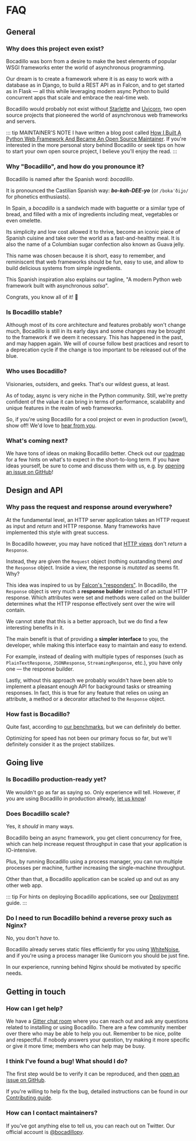 # FAQ

## General

### Why does this project even exist?

Bocadillo was born from a desire to make the best elements of popular WSGI frameworks enter the world of asynchronous programming.

Our dream is to create a framework where it is as easy to work with a database as in Django, to build a REST API as in Falcon, and to get started as in Flask — all this while leveraging modern async Python to build concurrent apps that scale and embrace the real-time web.

Bocadillo would probably not exist without [Starlette][starlette] and [Uvicorn][uvicorn], two open source projects that pioneered the world of asynchronous web frameworks and servers.

[starlette]: https://www.starlette.io
[uvicorn]: https://www.uvicorn.org

::: tip MAINTAINER'S NOTE
I have written a blog post called [How I Built A Python Web Framework And Became An Open Source Maintainer](https://blog.florimondmanca.com/how-i-built-a-web-framework-and-became-an-open-source-maintainer). If you're interested in the more personal story behind Bocadillo or seek tips on how to start your own open source project, I believe you'll enjoy the read.
:::

### Why "Bocadillo", and how do you pronounce it?

Bocadillo is named after the Spanish word: *bocadillo*.

It is pronounced the Castilian Spanish way: _**bo-kah-DEE-yo**_ (or `/bokaˈðiʝo/` for phonetics enthusiasts).

In Spain, a *bocadillo* is a sandwich made with baguette or a similar type of bread, and filled with a mix of ingredients including meat, vegetables or even omelette.

Its simplicity and low cost allowed it to thrive, become an iconic piece of Spanish cuisine and take over the world as a fast-and-healthy meal. It is also the name of a Columbian sugar confection also known as Guava jelly.

This name was chosen because it is short, easy to remember, and reminiscent that web frameworks should be fun, easy to use, and allow to build delicious systems from simple ingredients.

This Spanish inspiration also explains our tagline, "A modern Python web framework built with asynchronous *salsa*".

Congrats, you know all of it! 🎉

### Is Bocadillo stable?

Although most of its core architecture and features probably won't change much, Bocadillo is still in its early days and some changes may be brought to the framework if we deem it necessary. This has happened in the past, and may happen again. We will of course follow best practices and resort to a deprecation cycle if the change is too important to be released out of the blue.

### Who uses Bocadillo?

Visionaries, outsiders, and geeks. That's our wildest guess, at least.

As of today, async is very niche in the Python community. Still, we're pretty confident of the value it can bring in terms of performance, scalability and unique features in the realm of web frameworks.

So, if you're using Bocadillo for a cool project or even in production (wow!), show off! We'd love to [hear from you][contact-maintainers].

### What's coming next?

We have tons of ideas on making Bocadillo better. Check out our [roadmap] for a few hints on what's to expect in the short-to-long term. If you have ideas yourself, be sure to come and discuss them with us, e.g. by [opening an issue on GitHub][github-issues]!

[roadmap]: https://github.com/bocadilloproject/bocadillo/blob/master/ROADMAP.md

## Design and API

### Why pass the request and response around everywhere?

At the fundamental level, an HTTP server application takes an HTTP request as input and *return* and HTTP response. Many frameworks have implemented this style with great success.

In Bocadillo however, you may have noticed that [HTTP views][http-views] don't *return* a `Response`.

[http-views]: ../guides/http/views.md

Instead, they are given the `Request` object (nothing oustanding there) *and* the `Response` object. Inside a view, the response is *mutated* as seems fit. Why?

This idea was inspired to us by [Falcon's "responders"][falcon-responders]. In Bocadillo, the `Response` object is very much a **response builder** instead of an actual HTTP response. Which attributes were set and methods were called on the builder determines what the HTTP response effectively sent over the wire will contain.

[falcon-responders]: https://falcon.readthedocs.io/en/stable/user/tutorial.html#creating-resources

We cannot state that this is a better approach, but we do find a few interesting benefits in it.

The main benefit is that of providing a **simpler interface** to you, the developer, while making this interface easy to maintain and easy to extend.

For example, instead of dealing with multiple types of responses (such as `PlainTextResponse`, `JSONResponse`, `StreamingResponse`, etc.), you have only one — the response builder.

Lastly, without this approach we probably wouldn't have been able to implement a pleasant enough API for background tasks or streaming responses. In fact, this is true for any feature that relies on using an attribute, a method or a decorator attached to the `Response` object.

### How fast is Bocadillo?

Quite fast, according to [our benchmarks][benchmarks], but we can definitely do better.

[benchmarks]: https://github.com/bocadilloproject/benchmarks

Optimizing for speed has not been our primary focus so far, but we'll definitely consider it as the project stabilizes.

## Going live

### Is Bocadillo production-ready yet?

We wouldn't go as far as saying so. Only experience will tell. However, if you are using Bocadillo in production already, [let us know][contact-maintainers]!

### Does Bocadillo scale?

Yes, it *should* in many ways.

Bocadillo being an async framework, you get client concurrency for free, which can help increase request throughput in case that your application is IO-intensive.

Plus, by running Bocadillo using a process manager, you can run multiple processes per machine, further increasing the single-machine throughput.

Other than that, a Bocadillo application can be scaled up and out as any other web app.

::: tip
For hints on deploying Bocadillo applications, see our [Deployment](../discussions/deployment.md) guide.
:::

### Do I need to run Bocadillo behind a reverse proxy such as Nginx?

No, you don't *have* to.

Bocadillo already serves static files efficiently for you using [WhiteNoise](http://whitenoise.evans.io/en/stable/), and if you're using a process manager like Gunicorn you should be just fine.

In our experience, running behind Nginx should be motivated by specific needs.

## Getting in touch

### How can I get help?

We have a [Gitter chat room][gitter] where you can reach out and ask any questions related to installing or using Bocadillo. There are a few community member over there who may be able to help you out. Remember to be nice, polite and respectful. If nobody answers your question, try making it more specific or give it more time; members who can help may be busy.

[gitter]: https://gitter.im/bocadilloproject/bocadillo

### I think I've found a bug! What should I do?

The first step would be to verify it can be reproduced, and then [open an issue on GitHub][github-issues].

If you're willing to help fix the bug, detailed instructions can be found in our [Contributing guide][contributing].

[contributing]: https://github.com/bocadilloproject/bocadillo/blob/master/CONTRIBUTING.md

### How can I contact maintainers?

If you've got anything else to tell us, you can reach out on Twitter. Our official account is [@bocadillopy].

[@bocadillopy]: https://twitter.com/bocadillopy

[contact-maintainers]: #how-can-i-contact-maintainers
[github-issues]: https://github.com/bocadilloproject/bocadillo/issues/new/choose
